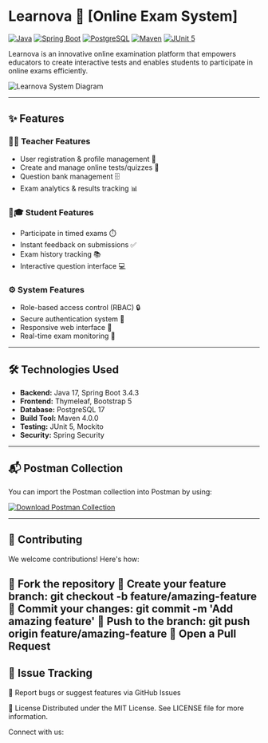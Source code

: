 # Learnova 🚀 [Online Exam System]

[![Java](https://img.shields.io/badge/Java-11-blue?logo=java)](https://java.com)
[![Spring Boot](https://img.shields.io/badge/Spring%20Boot-3.4.3-brightgreen?logo=spring)](https://spring.io/projects/spring-boot)
[![PostgreSQL](https://img.shields.io/badge/PostgreSQL-17-blue?logo=postgresql)](https://www.postgresql.org/)
[![Maven](https://img.shields.io/badge/Maven-4.0.0-orange?logo=apache-maven)](https://maven.apache.org/)
[![JUnit 5](https://img.shields.io/badge/JUnit-5-red?logo=junit5)](https://junit.org/junit5/)

Learnova is an innovative online examination platform that empowers educators to create interactive tests and enables students to participate in online exams efficiently.

![Learnova System Diagram](https://via.placeholder.com/800x400.png?text=Learnova+System+Flow) <!-- Replace with actual diagram -->

---

## ✨ Features

### 👩🏫 Teacher Features
- User registration & profile management 🔐  
- Create and manage online tests/quizzes 📝  
- Question bank management 🗄️  
- Exam analytics & results tracking 📊  

### 🧑🎓 Student Features
- Participate in timed exams ⏱️  
- Instant feedback on submissions ✅  
- Exam history tracking 📚  
- Interactive question interface 💻  

### ⚙️ System Features
- Role-based access control (RBAC) 🔒  
- Secure authentication system 🔑  
- Responsive web interface 📱  
- Real-time exam monitoring 👀  

---

## 🛠️ Technologies Used

- **Backend:** Java 17, Spring Boot 3.4.3  
- **Frontend:** Thymeleaf, Bootstrap 5  
- **Database:** PostgreSQL 17  
- **Build Tool:** Maven 4.0.0  
- **Testing:** JUnit 5, Mockito  
- **Security:** Spring Security  

---


## 📬 Postman Collection
You can import the Postman collection into Postman by using:

[![Download Postman Collection](https://img.shields.io/badge/Postman-Download-orange?logo=postman)](./postman/MyProject.postman_collection.json)



---

## 🤝 Contributing
We welcome contributions! Here's how:
  
🍴 Fork the repository
🌿 Create your feature branch: git checkout -b feature/amazing-feature
💾 Commit your changes: git commit -m 'Add amazing feature'
🚀 Push to the branch: git push origin feature/amazing-feature
🔔 Open a Pull Request
---

## 🐛 Issue Tracking
📌 Report bugs or suggest features via GitHub Issues

📄 License
Distributed under the MIT License. See LICENSE file for more information.

Connect with us:

